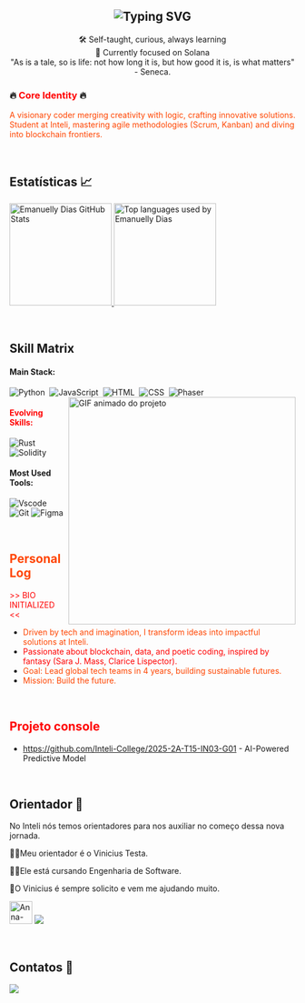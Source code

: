 
<h2 align="center">
  <img src="https://readme-typing-svg.herokuapp.com?font=Fira+Code&weight=500&size=24&pause=1000&center=true&vCenter=true&width=435&lines=Hey%2C+I'm+Emanuelly+%F0%9F%91%8B;Devoted+for+blockchain!" alt="Typing SVG" />
</h2>

<p align="center">
  🛠️ Self-taught, curious, always learning <br>
  🎯 Currently focused on Solana <br>
  <class="latin">"As is a tale, so is life: not how long it is, but how good it is, is what matters" - Seneca.
</p>

### 🔥 <span style="color:#FF0000;">Core Identity</span> 🔥
<span style="color:#FF4500;">A visionary coder merging creativity with logic, crafting innovative solutions. Student at Inteli, mastering agile methodologies (Scrum, Kanban) and diving into blockchain frontiers.</span>

&nbsp;
&nbsp;


  ## Estatísticas 📈
<div>
<a href="https://github.com/livianegrini">
  <img height="180em" src="https://github-readme-stats.vercel.app/api?username=livianegrini&show_icons=true&theme=dark&include_all_commits=true&count_private=true" alt="Emanuelly Dias GitHub Stats" />
  <img height="180em" src="https://github-readme-stats.vercel.app/api/top-langs/?username=livianegrini&layout=compact&langs_count=7&theme=dark" alt="Top languages used by Emanuelly Dias"/>
</a>
</div>

&nbsp;
&nbsp;

## Skill Matrix 

#### Main Stack:

![Python](https://img.shields.io/badge/Python-3776AB?style=for-the-badge&logo=python&logoColor=white)&nbsp;
![JavaScript](https://img.shields.io/badge/JavaScript-F7DF1E?style=for-the-badge&logo=javascript&logoColor=black)&nbsp;
![HTML](https://img.shields.io/badge/HTML5-E34F26?style=for-the-badge&logo=html5&logoColor=white)&nbsp;
![CSS](https://img.shields.io/badge/CSS3-1572B6?style=for-the-badge&logo=css3&logoColor=white)&nbsp;
![Phaser](https://img.shields.io/badge/Phaser-000000?style=for-the-badge&logo=phaser&logoColor=white)&nbsp;
<img src="https://github.com/user-attachments/assets/507c03f5-be23-42be-a998-09eaf862eb38" width="400px" align="right" alt="GIF animado do projeto">

#### <span style="color:#FF0000;">Evolving Skills:</span>
![Rust](https://img.shields.io/badge/Rust-000000?style=for-the-badge&logo=rust&logoColor=white) 
![Solidity](https://img.shields.io/badge/Solidity-363636?style=for-the-badge&logo=solidity&logoColor=white) 

#### Most Used Tools:
![Vscode](https://img.shields.io/badge/Vscode-007ACC?style=for-the-badge&logo=visual-studio-code&logoColor=white)
![Git](https://img.shields.io/badge/GIT-E44C30?style=for-the-badge&logo=git&logoColor=white)
![Figma](https://img.shields.io/badge/Figma-696969?style=for-the-badge&logo=figma&logoColor=figma)

&nbsp;
&nbsp;

## <span style="color:#FF4500;">Personal Log</span>
<span style="color:#FF0000;">>> BIO INITIALIZED <<</span>
- <span style="color:#FF4500;">Driven by tech and imagination, I transform ideas into impactful solutions at Inteli.</span>
- <span style="color:#FF0000;">Passionate about blockchain, data, and poetic coding, inspired by fantasy (Sara J. Mass, Clarice Lispector).</span>
- <span style="color:#FF4500;">Goal: Lead global tech teams in 4 years, building sustainable futures.</span>
- <span style="color:#FF4500;">Mission: Build the future.</span>

&nbsp;
&nbsp;

## <span style="color:#FF0000;"> Projeto console </span>
- https://github.com/Inteli-College/2025-2A-T15-IN03-G01 - AI-Powered Predictive Model 

&nbsp;
&nbsp;

## Orientador 👨
<div>
  <p> No Inteli nós temos orientadores para nos auxiliar no começo dessa nova jornada.</p> 
  <p> 🙋‍♂️Meu orientador é o Vinicius Testa.</p>
  <p> 👨‍💻Ele está cursando Engenharia de Software.</p>
  <p> 🤝O Vinicius é sempre solicito e vem me ajudando muito.</p> 
</div>

  <a href="https://github.com/annariciopo" target="_blank"><img  alt="Anna-GitHub" height="40" width="40" src="https://www.svgrepo.com/show/512317/github-142.svg" target="_blank"></a>
  <a href="https://www.linkedin.com/in/vinicius-testa-passos/" target="_blank"><img src="https://img.shields.io/badge/-LinkedIn-%230077B5?style=for-the-badge&logo=linkedin&logoColor=white" target="_blank"></a>
</div>

&nbsp;
&nbsp;

  ## Contatos 📌
<div>
  <a href="https://www.linkedin.com/in/emanuelly-dias-2a0480305/" target="_blank"><img src="https://img.shields.io/badge/-LinkedIn-%230077B5?style=for-the-badge&logo=linkedin&logoColor=white" target="_blank"></a>
  

